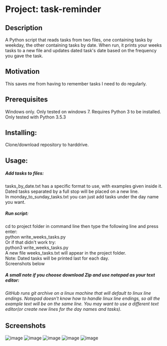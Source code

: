 # Project: task-reminder

## Description
A Python script that reads tasks from two files, one containing tasks by weekday, the other containing tasks by date. When run, it prints your weeks tasks to a new file and updates dated task's date based on the frequency you gave the task.

## Motivation
This saves me from having to remember tasks I need to do regularly.

## Prerequisites
Windows only. Only tested on windows 7. 
Requires Python 3 to be installed. Only tested with Python 3.5.3

## Installing: 
Clone/download repository to harddrive.

## Usage:

##### Add tasks to files:
tasks_by_date.txt has a specific format to use, with examples given inside it.  
Dated tasks separated by a full stop will be placed on a new line.  
In monday_to_sunday_tasks.txt you can just add tasks under the day name you want.
##### Run script:
cd to project folder in command line then type the following line and press enter:  
python write_weeks_tasks.py  
Or if that didn't work try:  
python3 write_weeks_tasks.py  
A new file weeks_tasks.txt will appear in the project folder.  
Note: Dated tasks will be printed last for each day.  
Screenshots below  

##### A small note if you choose download Zip and use notepad as your text editor: 
###### GitHub runs git archive on a linux machine that will default to linux line endings. Notepad doesn't know how to handle linux line endings, so all the example text will be on the same line. You may want to use a different text editor(or create new lines for the day names and tasks).

## Screenshots

![image](https://user-images.githubusercontent.com/31293098/47232654-29065180-d3c8-11e8-8cd9-f22c6d0a25ae.png)
![image](https://user-images.githubusercontent.com/31293098/47232658-2dcb0580-d3c8-11e8-94c1-770de6438a97.png)
![image](https://user-images.githubusercontent.com/31293098/47231868-05420c00-d3c6-11e8-8a06-566c3fb2273c.png)
![image](https://user-images.githubusercontent.com/31293098/47231886-0ffca100-d3c6-11e8-8a37-dc55b9dcb349.png)
![image](https://user-images.githubusercontent.com/31293098/47231898-1559eb80-d3c6-11e8-9f06-bae6ea2e2c9b.png)
